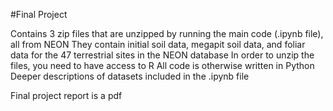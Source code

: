 #Final Project

Contains 3 zip files that are unzipped by running the main code (.ipynb file), all from NEON
They contain initial soil data, megapit soil data, and foliar data for the 47 terrestrial sites in the NEON database 
In order to unzip the files, you need to have access to R
All code is otherwise written in Python
Deeper descriptions of datasets included in the .ipynb file

Final project report is a pdf
